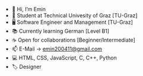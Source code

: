 - 👋 Hi, I’m Emin
- 🎒 Student at Technical Univesity of Graz [TU-Graz]
- 🖥 Software   Engineer and Management [TU-Graz]
- 📚 Currently  learning German [Level B1]
- ☕️ Open  for  collaborations [Beginner/Intermediate]
- 📫 E-Mail ->  emin200411@gmail.com
- 💻 HTML, CSS, JavaScript, C, C++, Python
- 🏷 Designer